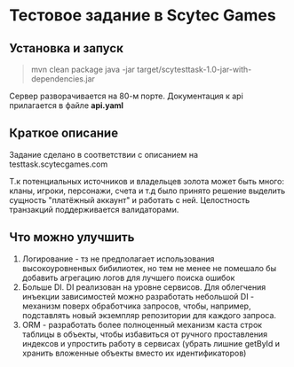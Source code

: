 # Тестовое задание в Scytec Games

## Установка и запуск
>mvn clean package
> java -jar target/scytesttask-1.0-jar-with-dependencies.jar

Сервер разворачивается на 80-м порте.
Документация к api прилагается в файле **api.yaml**

## Краткое описание
Задание сделано в соответствии с описанием на testtask.scytecgames.com

Т.к потенциальных источников и владельцев золота может быть много: кланы, игроки, персонажи, счета и т.д
было принято решение выделить сущность "платёжный аккаунт" и работать с ней. Целостность транзакций поддерживается валидаторами.


## Что можно улучшить

1) Логирование - тз не предполагает использования высокоуровненвых бибилиотек, но тем не менее не помешало бы добавить агрегацию логов для лучшего поиска ошибок
2) Больше DI. DI реализован на уровне сервисов. Для облегчения инъекции зависимостей можно разработать небольшой DI - механизм поверх обработчика запросов, чтобы, например, подставлять новый экземпляр репозитории для каждого запроса.
3) ORM - разработать более полноценный механизм каста строк таблицы в объекты, чтобы избавиться от ручного проставления индексов и упростить работу в сервисах (убрать лишние getById и хранить вложенные объекты вместо их идентификаторов)




